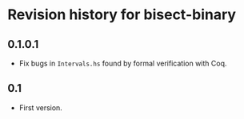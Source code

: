 # Revision history for bisect-binary

## 0.1.0.1

* Fix bugs in `Intervals.hs` found by formal verification with Coq.

## 0.1

* First version.
